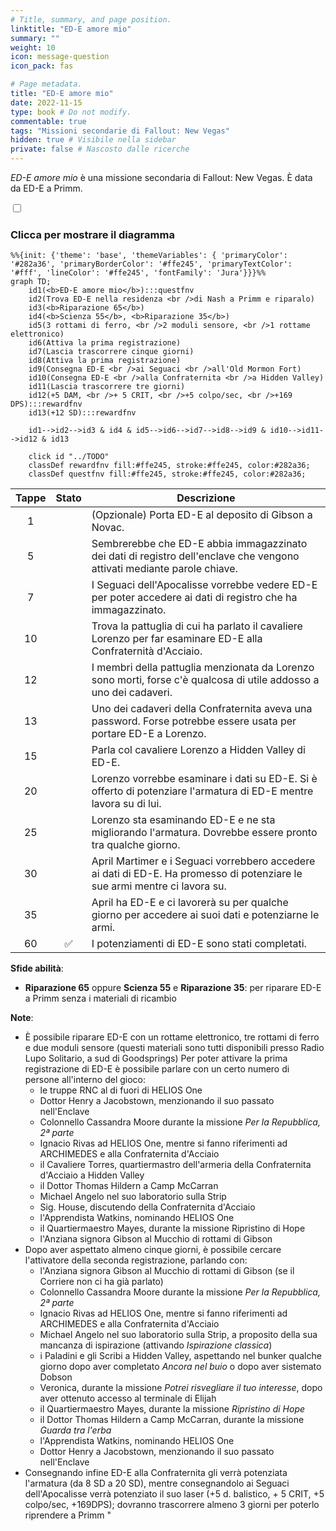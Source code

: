 ```yaml
---
# Title, summary, and page position.
linktitle: "ED-E amore mio"
summary: ""
weight: 10
icon: message-question
icon_pack: fas

# Page metadata.
title: "ED-E amore mio"
date: 2022-11-15
type: book # Do not modify.
commentable: true
tags: "Missioni secondarie di Fallout: New Vegas"
hidden: true # Visibile nella sidebar
private: false # Nascosto dalle ricerche
---
```


<div class="fnv">


*ED-E amore mio* è una missione secondaria di Fallout: New Vegas. È data da ED-E a Primm.


<section class="chart-collapse">
<input type="checkbox" name="collapse2" id="handle2">
<h3 class="handle">
<label for="handle2">Clicca per mostrare il diagramma</label>
</h3>
<div class="content">

```mermaid
%%{init: {'theme': 'base', 'themeVariables': { 'primaryColor': '#282a36', 'primaryBorderColor': '#ffe245', 'primaryTextColor': '#fff', 'lineColor': '#ffe245', 'fontFamily': 'Jura'}}}%%
graph TD;
    id1(<b>ED-E amore mio</b>):::questfnv
    id2(Trova ED-E nella residenza <br />di Nash a Primm e riparalo)
    id3(<b>Riparazione 65</b>)
    id4(<b>Scienza 55</b>, <b>Riparazione 35</b>)
    id5(3 rottami di ferro, <br />2 moduli sensore, <br />1 rottame elettronico)
    id6(Attiva la prima registrazione)
    id7(Lascia trascorrere cinque giorni) 
    id8(Attiva la prima registrazione)
    id9(Consegna ED-E <br />ai Seguaci <br />all'Old Mormon Fort)
    id10(Consegna ED-E <br />alla Confraternita <br />a Hidden Valley)
    id11(Lascia trascorrere tre giorni)
    id12(+5 DAM, <br />+ 5 CRIT, <br />+5 colpo/sec, <br />+169 DPS):::rewardfnv
    id13(+12 SD):::rewardfnv

    id1-->id2-->id3 & id4 & id5-->id6-->id7-->id8-->id9 & id10-->id11-->id12 & id13
    
    click id "../TODO"
    classDef rewardfnv fill:#ffe245, stroke:#ffe245, color:#282a36;
    classDef questfnv fill:#ffe245, stroke:#ffe245, color:#282a36;
```

</div>
</section>

| Tappe |       Stato        | Descrizione |
|:-----:|:------------------:| ----------- |
|                           1                           |            | (Opzionale) Porta ED-E al deposito di Gibson a Novac.                                                                                                                       |
|                           5                           |            | Sembrerebbe che ED-E abbia immagazzinato dei dati di registro dell'enclave che vengono attivati mediante parole chiave.                                                     |
|                           7                           |            | I Seguaci dell'Apocalisse vorrebbe vedere ED-E per poter accedere ai dati di registro che ha immagazzinato.                                                                 |
|                           10                          |            | Trova la pattuglia di cui ha parlato il cavaliere Lorenzo per far esaminare ED-E alla Confraternità d'Acciaio.                                                              |
|                           12                          |            | I membri della pattuglia menzionata da Lorenzo sono morti, forse c'è qualcosa di utile addosso a uno dei cadaveri.                                                          |
|                           13                          |            | Uno dei cadaveri della Confraternita aveva una password. Forse potrebbe essere usata per portare ED-E a Lorenzo.                                                            |
|                           15                          |            | Parla col cavaliere Lorenzo a Hidden Valley di ED-E.                                                                                                                        |
|                           20                          |            | Lorenzo vorrebbe esaminare i dati su ED-E. Si è offerto di potenziare l'armatura di ED-E mentre lavora su di lui.                                                           |
|                           25                          |            | Lorenzo sta esaminando ED-E e ne sta migliorando l'armatura. Dovrebbe essere pronto tra qualche giorno.                                                                     |
|                           30                          |            | April Martimer e i Seguaci vorrebbero accedere ai dati di ED-E. Ha promesso di potenziare le sue armi mentre ci lavora su.                                                  |
|                           35                          |            | April ha ED-E e ci lavorerà su per qualche giorno per accedere ai suoi dati e potenziarne le armi.                                                                          |
|                           60                          | :white_check_mark: | I potenziamenti di ED-E sono stati completati.                                                                                                                              |



**Sfide abilità**:
- **Riparazione 65** oppure **Scienza 55** e **Riparazione 35**: per riparare ED-E a Primm senza i materiali di ricambio



**Note**:
- È possibile riparare ED-E con un rottame elettronico, tre rottami di ferro e due moduli sensore (questi materiali sono tutti disponibili presso Radio Lupo Solitario, a sud di Goodsprings)
Per poter attivare la prima registrazione di ED-E è possibile parlare con un certo numero di persone all'interno del gioco:
  - le truppe RNC al di fuori di HELIOS One
  - Dottor Henry a Jacobstown, menzionando il suo passato nell'Enclave
  - Colonnello Cassandra Moore durante la missione *Per la Repubblica, 2ª parte*
  - Ignacio Rivas ad HELIOS One, mentre si fanno riferimenti ad ARCHIMEDES e alla Confraternita d'Acciaio
  - il Cavaliere Torres, quartiermastro dell'armeria della Confraternita d'Acciaio a Hidden Valley
  - il Dottor Thomas Hildern a Camp McCarran
  - Michael Angelo nel suo laboratorio sulla Strip
  - Sig. House, discutendo della Confraternita d'Acciaio
  - l'Apprendista Watkins, nominando HELIOS One
  - il Quartiermaestro Mayes, durante la missione Ripristino di Hope
  - l'Anziana signora Gibson al Mucchio di rottami di Gibson 
- Dopo aver aspettato almeno cinque giorni, è possibile cercare l'attivatore della seconda registrazione, parlando con:
  - l'Anziana signora Gibson al Mucchio di rottami di Gibson (se il Corriere non ci ha già parlato)
  - Colonnello Cassandra Moore durante la missione *Per la Repubblica, 2ª parte*
  - Ignacio Rivas ad HELIOS One, mentre si fanno riferimenti ad ARCHIMEDES e alla Confraternita d'Acciaio
  - Michael Angelo nel suo laboratorio sulla Strip, a proposito della sua mancanza di ispirazione (attivando *Ispirazione classica*)
  - i Paladini e gli Scribi a Hidden Valley, aspettando nel bunker qualche giorno dopo aver completato *Ancora nel buio* o dopo aver sistemato Dobson
  - Veronica, durante la missione *Potrei risvegliare il tuo interesse*, dopo aver ottenuto accesso al terminale di Elijah
  - il Quartiermaestro Mayes, durante la missione *Ripristino di Hope*
  - il Dottor Thomas Hildern a Camp McCarran, durante la missione *Guarda tra l'erba*
  - l'Apprendista Watkins, nominando HELIOS One
  - Dottor Henry a Jacobstown, menzionando il suo passato nell'Enclave
- Consegnando infine ED-E alla Confraternita gli verrà potenziata l'armatura (da 8 SD a 20 SD), mentre consegnandolo ai Seguaci dell'Apocalisse verrà potenziato il suo laser (+5 d. balistico, + 5 CRIT, +5 colpo/sec, +169DPS); dovranno trascorrere almeno 3 giorni per poterlo riprendere a Primm "


</div>


